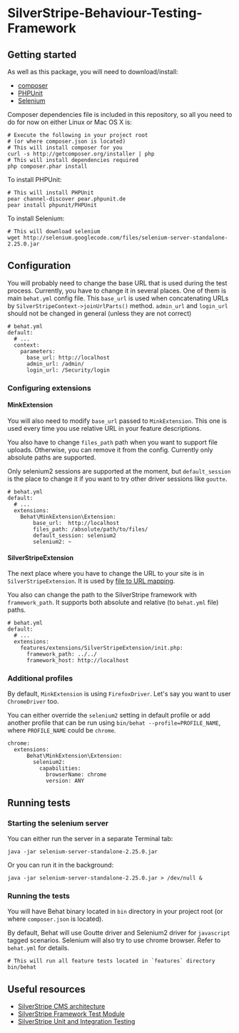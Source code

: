 SilverStripe-Behaviour-Testing-Framework
========================================

## Getting started

As well as this package, you will need to download/install:

* [composer](http://packagist.org/)
* [PHPUnit](https://github.com/sebastianbergmann/phpunit/)
* [Selenium](http://seleniumhq.org/)

Composer dependencies file is included in this repository, so all you need to do for now
on either Linux or Mac OS X is:

    # Execute the following in your project root
    # (or where composer.json is located)
    # This will install composer for you
    curl -s http://getcomposer.org/installer | php
    # This will install dependencies required
    php composer.phar install

To install PHPUnit:

    # This will install PHPUnit
    pear channel-discover pear.phpunit.de
    pear install phpunit/PHPUnit

To install Selenium:

    # This will download selenium
    wget http://selenium.googlecode.com/files/selenium-server-standalone-2.25.0.jar

## Configuration

You will probably need to change the base URL that is used during the test process.
Currently, you have to change it in several places. One of them is main `behat.yml`
config file. This `base_url` is used when concatenating URLs by
`SilverStripeContext->joinUrlParts()` method. `admin_url` and `login_url` should not
be changed in general (unless they are not correct)

    # behat.yml
    default:
      # ...
      context:
        parameters:
          base_url: http://localhost
          admin_url: /admin/
          login_url: /Security/login

### Configuring extensions

#### MinkExtension

You will also need to modify `base_url` passed to `MinkExtension`. This one is used
every time you use relative URL in your feature descriptions.

You also have to change `files_path` path when you want to support file uploads.
Otherwise, you can remove it from the config. Currently only absolute paths are supported.

Only selenium2 sessions are supported at the moment, but `default_session` is the place
to change it if you want to try other driver sessions like `goutte`.

    # behat.yml
    default:
      # ...
      extensions:
        Behat\MinkExtension\Extension:
            base_url:  http://localhost
            files_path: /absolute/path/to/files/
            default_session: selenium2
            selenium2: ~

#### SilverStripeExtension

The next place where you have to change the URL to your site is in `SilverStripeExtension`.
It is used by [file to URL mapping](http://doc.silverstripe.org/framework/en/topics/commandline#configuration).

You also can change the path to the SilverStripe framework with `framework_path`.
It supports both absolute and relative (to `behat.yml` file) paths.

    # behat.yml
    default:
      # ...
      extensions:
        features/extensions/SilverStripeExtension/init.php:
          framework_path: ../../
          framework_host: http://localhost

### Additional profiles

By default, `MinkExtension` is using `FirefoxDriver`.
Let's say you want to user `ChromeDriver` too.

You can either override the `selenium2` setting in default profile or add another
profile that can be run using `bin/behat --profile=PROFILE_NAME`, where `PROFILE_NAME`
could be `chrome`.

    chrome:
      extensions:
          Behat\MinkExtension\Extension:
            selenium2:
              capabilities:
                browserName: chrome
                version: ANY

## Running tests

### Starting the selenium server

You can either run the server in a separate Terminal tab:

    java -jar selenium-server-standalone-2.25.0.jar

Or you can run it in the background:

    java -jar selenium-server-standalone-2.25.0.jar > /dev/null &


### Running the tests

You will have Behat binary located in `bin` directory in your project root (or where `composer.json` is located).

By default, Behat will use Goutte driver and Selenium2 driver for `javascript` tagged scenarios.
Selenium will also try to use chrome browser. Refer to `behat.yml` for details.

    # This will run all feature tests located in `features` directory
    bin/behat

## Useful resources

* [SilverStripe CMS architecture](http://doc.silverstripe.org/sapphire/en/trunk/reference/cms-architecture)
* [SilverStripe Framework Test Module](https://github.com/silverstripe-labs/silverstripe-frameworktest)
* [SilverStripe Unit and Integration Testing](http://doc.silverstripe.org/sapphire/en/trunk/topics/testing)

